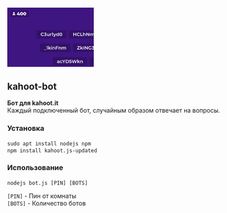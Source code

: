 <!--p align="center"-->
  <img src="https://github.com/kotleni/kahoot-bot/blob/main/example.png?raw=true" width="200"></img>
<!--/p-->

## kahoot-bot
<b>Бот для kahoot.it</b><br>
Каждый подключенный бот, случайным образом отвечает на вопросы.

### Установка
```
sudo apt install nodejs npm
npm install kahoot.js-updated
```

### Использование
```
nodejs bot.js [PIN] [BOTS]
```
```[PIN]``` - Пин от комнаты<br>
```[BOTS]``` - Количество ботов
